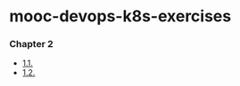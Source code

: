 # mooc-devops-k8s-exercises

### Chapter 2

- [1.1.](https://github.com/alxcd/mooc-devops-k8s-exercises/tree/1.1/log_output)
- [1.2.](https://github.com/alxcd/mooc-devops-k8s-exercises/tree/1.2/the_project/todo_app)